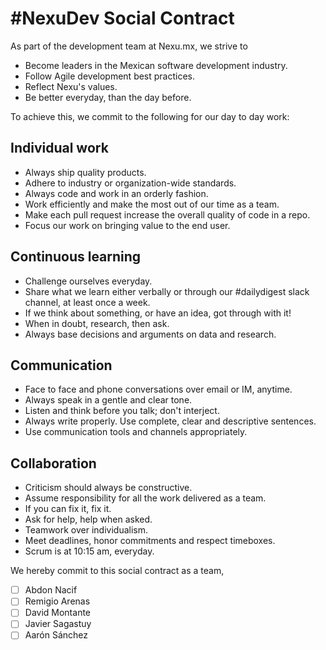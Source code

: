 # #NexuDev Social Contract

As part of the development team at Nexu.mx, we strive to
* Become leaders in the Mexican software development industry.
* Follow Agile development best practices.
* Reflect Nexu's values.
* Be better everyday, than the day before.

To achieve this, we commit to the following for our day to day work:

## Individual work
* Always ship quality products.
* Adhere to industry or organization-wide standards.
* Always code and work in an orderly fashion.
* Work efficiently and make the most out of our time as a team.
* Make each pull request increase the overall quality of code in a repo.
* Focus our work on bringing value to the end user.

## Continuous learning
* Challenge ourselves everyday.
* Share what we learn either verbally or through our #dailydigest slack channel, at least once a week.
* If we think about something, or have an idea, got through with it!
* When in doubt, research, then ask.
* Always base decisions and arguments on data and research. 

## Communication
* Face to face and phone conversations over email or IM, anytime.
* Always speak in a gentle and clear tone.
* Listen and think before you talk; don't interject.
* Always write properly. Use complete, clear and descriptive sentences.
* Use communication tools and channels appropriately.

## Collaboration
* Criticism should always be constructive.
* Assume responsibility for all the work delivered as a team.
* If you can fix it, fix it.
* Ask for help, help when asked.
* Teamwork over individualism.
* Meet deadlines, honor commitments and respect timeboxes.
* Scrum is at 10:15 am, everyday.

We hereby commit to this social contract as a team,
- [ ] Abdon Nacif
- [ ] Remigio Arenas
- [ ] David Montante
- [ ] Javier Sagastuy
- [ ] Aarón Sánchez
